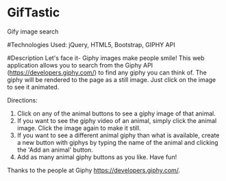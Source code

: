 # GifTastic
Gify image search

#Technologies Used:
jQuery, HTML5, Bootstrap, GIPHY API

#Description
Let's face it- Giphy images make people smile!  This web application allows you to search from the Giphy API (https://developers.giphy.com/) to find any giphy you can think of.  The giphy will be rendered to the page as a still image.  Just click on the image to see it animated.

Directions:
1. Click on any of the animal buttons to see a giphy image of that animal.
2. If you want to see the giphy video of an animal, simply click the animal image.  Click the image again to make it still. 
3. If you want to see a different animal giphy than what is available, create a new button with giphys by typing the name 
of the animal and clicking the 'Add an animal' button.  
4. Add as many animal giphy buttons as you like.  Have fun!

Thanks to the people at Giphy https://developers.giphy.com/.
